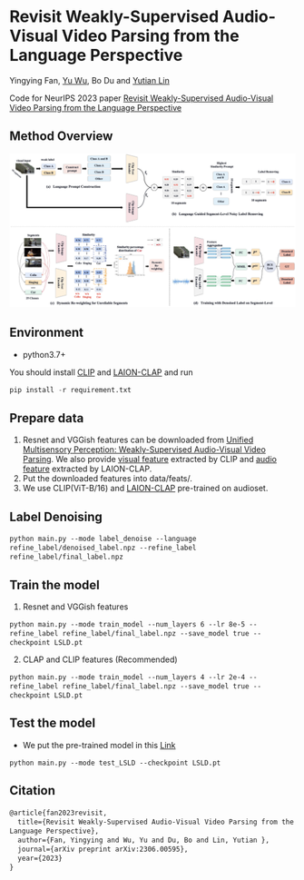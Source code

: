 # Revisit Weakly-Supervised Audio-Visual Video Parsing from the Language Perspective
Yingying Fan, [Yu Wu](http://yu-wu.net/), Bo Du and [Yutian Lin](https://vana77.github.io/)

Code for NeurIPS 2023 paper [Revisit Weakly-Supervised Audio-Visual Video Parsing from the Language Perspective](https://arxiv.org/abs/2306.00595)

## Method Overview

![](https://github.com/fyyCS/LSLD/blob/main/fig/model.jpeg)

## Environment
* python3.7+
  
You should install [CLIP](https://github.com/openai/CLIP) and [LAION-CLAP](https://github.com/LAION-AI/CLAP)
and run
```python
pip install -r requirement.txt
```

## Prepare data

1. Resnet and VGGish features can be downloaded from [Unified Multisensory Perception: Weakly-Supervised Audio-Visual Video Parsing](https://github.com/YapengTian/AVVP-ECCV20).
We also provide [visual feature](https://drive.google.com/drive/folders/1JcOT_Pm17MAb-wQERXOCLQqoyT9nObJL?usp=sharing) extracted by CLIP and [audio feature](https://drive.google.com/file/d/12U0DFxbZG0IQTbsXFi5XTYi87z59Zlg7/view?usp=drive_link) extracted by LAION-CLAP.
2. Put the downloaded features into data/feats/.
3. We use CLIP(ViT-B/16) and [LAION-CLAP](https://huggingface.co/lukewys/laion_clap/blob/main/630k-audioset-best.pt) pre-trained on audioset.

## Label Denoising
```script
python main.py --mode label_denoise --language refine_label/denoised_label.npz --refine_label refine_label/final_label.npz
```

## Train the model

1. Resnet and VGGish features
```script
python main.py --mode train_model --num_layers 6 --lr 8e-5 --refine_label refine_label/final_label.npz --save_model true --checkpoint LSLD.pt
```
2. CLAP and CLIP features (Recommended)
```script
python main.py --mode train_model --num_layers 4 --lr 2e-4 --refine_label refine_label/final_label.npz --save_model true --checkpoint LSLD.pt
```

## Test the model
* We put the pre-trained model in this [Link](https://drive.google.com/file/d/1GpRn_EXM9ompdpgVF3V-HlyBdTDttHGH/view?usp=drive_link)
```script
python main.py --mode test_LSLD --checkpoint LSLD.pt
```
## Citation
```script
@article{fan2023revisit,
  title={Revisit Weakly-Supervised Audio-Visual Video Parsing from the Language Perspective},
  author={Fan, Yingying and Wu, Yu and Du, Bo and Lin, Yutian },
  journal={arXiv preprint arXiv:2306.00595},
  year={2023}
}
```




